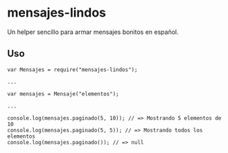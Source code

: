 # mensajes-lindos
Un helper sencillo para armar mensajes bonitos en español.

## Uso

```
var Mensajes = require("mensajes-lindos");

...

var mensajes = Mensaje("elementos");

...

console.log(mensajes.paginado(5, 10)); // => Mostrando 5 elementos de 10
console.log(mensajes.paginado(5, 5)); // => Mostrando todos los elementos
console.log(mensajes.paginado()); // => null
```
